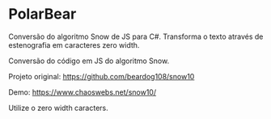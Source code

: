 # PolarBear
Conversão do algoritmo Snow de JS para C#. Transforma o texto através de estenografia em caracteres zero width.

Conversão do código em JS do algoritmo Snow.

Projeto original:
https://github.com/beardog108/snow10

Demo:
https://www.chaoswebs.net/snow10/

Utilize o zero width caracters.
